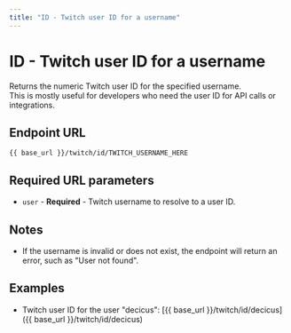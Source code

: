 ```yaml
---
title: "ID - Twitch user ID for a username"
---
```


# ID - Twitch user ID for a username

Returns the numeric Twitch user ID for the specified username.  
This is mostly useful for developers who need the user ID for API calls or integrations.

## Endpoint URL

`{{ base_url }}/twitch/id/TWITCH_USERNAME_HERE`

## Required URL parameters

- `user` - **Required** - Twitch username to resolve to a user ID.

## Notes

- If the username is invalid or does not exist, the endpoint will return an error, such as "User not found".

## Examples

- Twitch user ID for the user "decicus": [{{ base_url }}/twitch/id/decicus]({{ base_url }}/twitch/id/decicus)